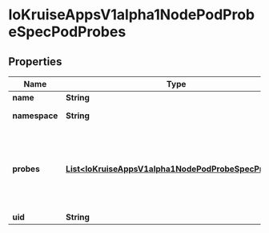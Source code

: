 
# IoKruiseAppsV1alpha1NodePodProbeSpecPodProbes

## Properties
Name | Type | Description | Notes
------------ | ------------- | ------------- | -------------
**name** | **String** | pod name | 
**namespace** | **String** | pod namespace | 
**probes** | [**List&lt;IoKruiseAppsV1alpha1NodePodProbeSpecProbes&gt;**](IoKruiseAppsV1alpha1NodePodProbeSpecProbes.md) | Custom container probe, supports Exec, Tcp, and returns the result to Pod yaml |  [optional]
**uid** | **String** | pod uid | 



